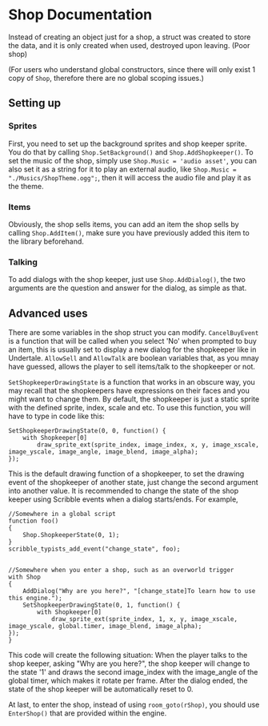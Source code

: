 # Shop Documentation

Instead of creating an object just for a shop, a struct was created to store the data, and it
is only created when used, destroyed upon leaving. (Poor shop)


(For users who understand global constructors, since there will only exist 1 copy of `Shop`, therefore
there are no global scoping issues.)

## Setting up
### Sprites
First, you need to set up the background sprites and shop keeper sprite.
You do that by calling `Shop.SetBackground()` and `Shop.AddShopkeeper()`.
To set the music of the shop, simply use `Shop.Music = 'audio asset'`, you can also set it as a string for
it to play an external audio, like `Shop.Music = "./Musics/ShopTheme.ogg";`, then it will access the
audio file and play it as the theme.

### Items
Obviously, the shop sells items, you can add an item the shop sells by calling `Shop.AddItem()`, make
sure you have previously added this item to the library beforehand.

### Talking
To add dialogs with the shop keeper, just use `Shop.AddDialog()`, the two arguments are the question
and answer for the dialog, as simple as that.

## Advanced uses
There are some variables in the shop struct you can modify.
`CancelBuyEvent` is a function that will be called when you select 'No' when prompted to buy an item,
this is usually set to display a new dialog for the shopkeeper like in Undertale.
`AllowSell` and `AllowTalk` are boolean variables that, as you mnay have guessed, allows the player
to sell items/talk to the shopkeeper or not.

`SetShopkeeperDrawingState` is a function that works in an obscure way, you may recall that the shopkeepers
have expressions on their faces and you might want to change them. By default, the shopkeeper is just a
static sprite with the defined sprite, index, scale and etc.
To use this function, you will have to type in code like this:
```gml
SetShopkeeperDrawingState(0, 0, function() {
	with Shopkeeper[0]
		draw_sprite_ext(sprite_index, image_index, x, y, image_xscale, image_yscale, image_angle, image_blend, image_alpha);
});
```
This is the default drawing function of a shopkeeper, to set the drawing event of the shopkeeper of another state, just change
the second argument into another value.
It is recommended to change the state of the shop keeper using Scribble events when a dialog starts/ends.
For example,
```gml
//Somewhere in a global script
function foo()
{
	Shop.ShopkeeperState(0, 1);
}
scribble_typists_add_event("change_state", foo);


//Somewhere when you enter a shop, such as an overworld trigger
with Shop
{
	AddDialog("Why are you here?", "[change_state]To learn how to use this engine.");
	SetShopkeeperDrawingState(0, 1, function() {
		with Shopkeeper[0]
			draw_sprite_ext(sprite_index, 1, x, y, image_xscale, image_yscale, global.timer, image_blend, image_alpha);
});
}
```
This code will create the following situation:
When the player talks to the shop keeper, asking "Why are you here?", the shop keeper will change to
the state '1' and draws the second image_index with the image_angle of the global timer, which makes it
rotate per frame.
After the dialog ended, the state of the shop keeper will be automatically reset to 0.

At last, to enter the shop, instead of using `room_goto(rShop)`, you should use `EnterShop()` that are provided within the engine.